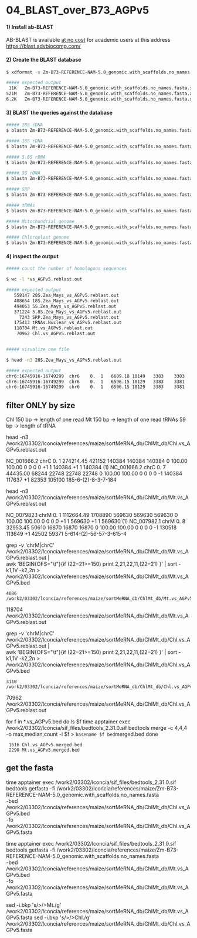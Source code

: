# 04_BLAST_over_B73_AGPv5

#### 

#### 1) Install ab-BLAST

AB-BLAST is available <ins> at no cost</ins> for academic users at this address https://blast.advbiocomp.com/ 

#### 2) Create the BLAST database
```bash
$ xdformat -n Zm-B73-REFERENCE-NAM-5.0_genomic.with_scaffolds.no_names.fasta

##### expected output
 11K   Zm-B73-REFERENCE-NAM-5.0_genomic.with_scaffolds.no_names.fasta.xnd
521M   Zm-B73-REFERENCE-NAM-5.0_genomic.with_scaffolds.no_names.fasta.xns
6.2K   Zm-B73-REFERENCE-NAM-5.0_genomic.with_scaffolds.no_names.fasta.xnt
``` 
#### 3) BLAST the queries against the database

```bash
##### 28S rDNA
$ blastn Zm-B73-REFERENCE-NAM-5.0_genomic.with_scaffolds.no_names.fasta rRNA.Zm-B73-REFERENCE-NAM-5.0_genomic.with_scaffolds.28S.fasta cpus=24 M=+3 N=-7 E=1e-16  mformat=2 links hspsepQmax=100 hspsepSmax=3500 sump pingpong warnings > 28S.Zea_Mays_vs_AGPv5.reblast.out

##### 18S rDNA
$ blastn Zm-B73-REFERENCE-NAM-5.0_genomic.with_scaffolds.no_names.fasta rRNA.Zm-B73-REFERENCE-NAM-5.0_genomic.with_scaffolds.18S.fasta cpus=24 M=+3 N=-7 E=1e-16  mformat=2 links hspsepQmax=100 hspsepSmax=3500 sump pingpong warnings > 18S.Zea_Mays_vs_AGPv5.reblast.out  

##### 5.8S rDNA
$ blastn Zm-B73-REFERENCE-NAM-5.0_genomic.with_scaffolds.no_names.fasta rRNA.Zm-B73-REFERENCE-NAM-5.0_genomic.with_scaffolds.5.8S.fasta cpus=24 M=+3 N=-7 E=1e-16  mformat=2 links hspsepQmax=100 hspsepSmax=3500 sump pingpong warnings > 5.8S.Zea_Mays_vs_AGPv5.reblast.out  

##### 5S rDNA
$ blastn Zm-B73-REFERENCE-NAM-5.0_genomic.with_scaffolds.no_names.fasta rRNA.Zm-B73-REFERENCE-NAM-5.0_genomic.with_scaffolds.5S.fasta cpus=24 M=+3 N=-7 E=1e-16  mformat=2 links hspsepQmax=100 hspsepSmax=3500 sump pingpong warnings > 5S.Zea_Mays_vs_AGPv5.reblast.out

##### SRP
$ blastn Zm-B73-REFERENCE-NAM-5.0_genomic.with_scaffolds.no_names.fasta SRP_RNA.lin.lenght.fasta cpus=48 M=+3 N=-7 E=1e-16 mformat=2 links sump pingpong warnings > SRP.Zea_Mays_vs_AGPv5.reblast.out

##### tRNAs 
$ blastn Zm-B73-REFERENCE-NAM-5.0_genomic.with_scaffolds.no_names.fasta Zea_mays.Nuclear.fa cpus=24 M=+3 N=-7 E=1e-16 mformat=2 links hspsepQmax=30 hspsepSmax=30 sump pingpong warnings > tRNAs.Nuclear_vs_AGPv5.reblast.out 

##### Mitochondrial genome 
$ blastn Zm-B73-REFERENCE-NAM-5.0_genomic.with_scaffolds.no_names.fasta Mt.NC_007982.1.fasta cpus=24 M=+3 N=-7 E=1e-16 mformat=2 links sump pingpong warnings >  Mt.vs_AGPv5.reblast.out 

##### Chloroplast genome
$ blastn Zm-B73-REFERENCE-NAM-5.0_genomic.with_scaffolds.no_names.fasta Chl.NC_001666.2.fasta cpus=24 M=+3 N=-7 E=1e-16 mformat=2 links sump pingpong warnings > Chl.vs_AGPv5.reblast.out
```

#### 4) inspect the output

```bash
##### count the number of homologous sequences

$ wc -l *vs_AGPv5.reblast.out

##### expected output
   558147 28S.Zea_Mays_vs_AGPv5.reblast.out
   408654 18S.Zea_Mays_vs_AGPv5.reblast.out
   494053 5S.Zea_Mays_vs_AGPv5.reblast.out
   371224 5.8S.Zea_Mays_vs_AGPv5.reblast.out   
     7243 SRP.Zea_Mays_vs_AGPv5.reblast.out
   175413 tRNAs.Nuclear_vs_AGPv5.reblast.out
   118704 Mt.vs_AGPv5.reblast.out
    70962 Chl.vs_AGPv5.reblast.out


##### visualize one file

$ head -n3 28S.Zea_Mays_vs_AGPv5.reblast.out

##### expected output
chr6:16745916-16749299	chr6	0.	1	6609.18	10149	3383	3383	3383	0	100.00	100.00	0	0	0	0	+1	1	3383	+1	16745917	16749299	(1)
chr6:16745916-16749299	chr6	0.	1	6596.15	10129	3383	3381	3381	1	99.94	99.94	0	0	1	1	+1	1	3383	+1	17223070	17226451	(2)
chr6:16745916-16749299	chr6	0.	1	6596.15	10129	3383	3381	3381	1	99.94	99.94	0	0	1	1	+1	1	3383	+1	17214276	17217657	(3)
```



## filter ONLY by size
      
Chl     150 bp -> length of one read
Mt      150 bp -> length of one read
tRNAs    59 bp -> length of tRNA







head -n3 /work2/03302/lconcia/references/maize/sortMeRNA_db/ChlMt_db/Chl.vs_AGPv5.reblast.out

NC_001666.2 chrC    0.  1   274214.45   421152  140384  140384  140384  0   100.00  100.00  0   0   0   0   +1  1   140384  +1  1   140384  (1)
NC_001666.2 chrC    0.  7   44435.00    68244   22748   22748   22748   0   100.00  100.00  0   0   0   0   -1  140384  117637  +1  82353   105100  185-6-(2)-8-3-7-184



head -n3 /work2/03302/lconcia/references/maize/sortMeRNA_db/ChlMt_db/Mt.vs_AGPv5.reblast.out

NC_007982.1 chrM    0.  1   1112664.49  1708890 569630  569630  569630  0   100.00  100.00  0   0   0   0   +1  1   569630  +1  1   569630  (1)
NC_007982.1 chrM    0.  8   32953.45    50610   16870   16870   16870   0   100.00  100.00  0   0   0   0   -1  130518  113649  +1  42502   59371   5-614-(2)-56-57-3-615-4





grep  -v 'chrM\|chrC' /work2/03302/lconcia/references/maize/sortMeRNA_db/ChlMt_db/Mt.vs_AGPv5.reblast.out | \
awk 'BEGIN{OFS="\t"}{if ($22-$21>=150) print $2,$21,$22,$11,($22-$21) }' | sort -k1,1V -k2,2n > /work2/03302/lconcia/references/maize/sortMeRNA_db/ChlMt_db/Mt.vs_AGPv5.bed

    4086 /work2/03302/lconcia/references/maize/sortMeRNA_db/ChlMt_db/Mt.vs_AGPv5.bed
  118704 /work2/03302/lconcia/references/maize/sortMeRNA_db/ChlMt_db/Mt.vs_AGPv5.reblast.out
 

grep  -v 'chrM\|chrC' /work2/03302/lconcia/references/maize/sortMeRNA_db/ChlMt_db/Chl.vs_AGPv5.reblast.out | \
awk 'BEGIN{OFS="\t"}{if ($22-$21>=150) print $2,$21,$22,$11,($22-$21) }' | sort -k1,1V -k2,2n > /work2/03302/lconcia/references/maize/sortMeRNA_db/ChlMt_db/Chl.vs_AGPv5.bed
 

    3110 /work2/03302/lconcia/references/maize/sortMeRNA_db/ChlMt_db/Chl.vs_AGPv5.bed
   70962 /work2/03302/lconcia/references/maize/sortMeRNA_db/ChlMt_db/Chl.vs_AGPv5.reblast.out



for f in *.vs_AGPv5.bed
do
ls $f
time apptainer exec /work2/03302/lconcia/sif_files/bedtools_2.31.0.sif bedtools merge -c 4,4,4 -o max,median,count -i $f > `basename $f bed`merged.bed
done


     1616 Chl.vs_AGPv5.merged.bed
     2290 Mt.vs_AGPv5.merged.bed


## get the fasta 

time apptainer exec /work2/03302/lconcia/sif_files/bedtools_2.31.0.sif bedtools getfasta -fi /work2/03302/lconcia/references/maize/Zm-B73-REFERENCE-NAM-5.0_genomic.with_scaffolds.no_names.fasta \
-bed  /work2/03302/lconcia/references/maize/sortMeRNA_db/ChlMt_db/Chl.vs_AGPv5.bed \
-fo   /work2/03302/lconcia/references/maize/sortMeRNA_db/ChlMt_db/Chl.vs_AGPv5.fasta


time apptainer exec /work2/03302/lconcia/sif_files/bedtools_2.31.0.sif bedtools getfasta -fi /work2/03302/lconcia/references/maize/Zm-B73-REFERENCE-NAM-5.0_genomic.with_scaffolds.no_names.fasta \
-bed  /work2/03302/lconcia/references/maize/sortMeRNA_db/ChlMt_db/Mt.vs_AGPv5.bed \
-fo   /work2/03302/lconcia/references/maize/sortMeRNA_db/ChlMt_db/Mt.vs_AGPv5.fasta


sed -i.bkp 's/>/>Mt./g'  /work2/03302/lconcia/references/maize/sortMeRNA_db/ChlMt_db/Mt.vs_AGPv5.fasta
sed -i.bkp 's/>/>Chl./g'  /work2/03302/lconcia/references/maize/sortMeRNA_db/ChlMt_db/Chl.vs_AGPv5.fasta





